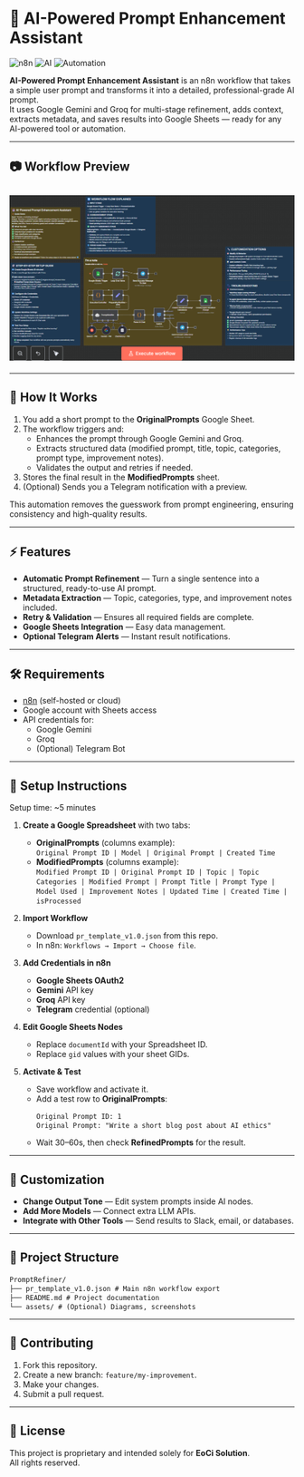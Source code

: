 # 🤖 AI-Powered Prompt Enhancement Assistant

![n8n](https://img.shields.io/badge/n8n-Workflow-red)
![AI](https://img.shields.io/badge/AI-Powered-blue)
![Automation](https://img.shields.io/badge/Automation-Advanced-green)

**AI-Powered Prompt Enhancement Assistant** is an n8n workflow that takes a simple user prompt and transforms it into a detailed, professional-grade AI prompt.  
It uses Google Gemini and Groq for multi-stage refinement, adds context, extracts metadata, and saves results into Google Sheets — ready for any AI-powered tool or automation.

---

## 📷 Workflow Preview

## ![Prompt Refiner Template](./RF_Template.png)

---

## 📌 How It Works

1. You add a short prompt to the **OriginalPrompts** Google Sheet.
2. The workflow triggers and:
   - Enhances the prompt through Google Gemini and Groq.
   - Extracts structured data (modified prompt, title, topic, categories, prompt type, improvement notes).
   - Validates the output and retries if needed.
3. Stores the final result in the **ModifiedPrompts** sheet.
4. (Optional) Sends you a Telegram notification with a preview.

This automation removes the guesswork from prompt engineering, ensuring consistency and high-quality results.

---

## ⚡ Features

- **Automatic Prompt Refinement** — Turn a single sentence into a structured, ready-to-use AI prompt.
- **Metadata Extraction** — Topic, categories, type, and improvement notes included.
- **Retry & Validation** — Ensures all required fields are complete.
- **Google Sheets Integration** — Easy data management.
- **Optional Telegram Alerts** — Instant result notifications.

---

## 🛠️ Requirements

- [n8n](https://n8n.io/) (self-hosted or cloud)
- Google account with Sheets access
- API credentials for:
  - Google Gemini
  - Groq
  - (Optional) Telegram Bot

---

## 🚀 Setup Instructions

Setup time: ~5 minutes

1. **Create a Google Spreadsheet** with two tabs:

   - **OriginalPrompts** (columns example):  
     `Original Prompt ID | Model | Original Prompt | Created Time`
   - **ModifiedPrompts** (columns example):  
     `Modified Prompt ID | Original Prompt ID | Topic | Topic Categories | Modified Prompt | Prompt Title | Prompt Type | Model Used | Improvement Notes | Updated Time | Created Time | isProcessed`

2. **Import Workflow**

   - Download `pr_template_v1.0.json` from this repo.
   - In n8n: `Workflows → Import → Choose file`.

3. **Add Credentials in n8n**

   - **Google Sheets OAuth2**
   - **Gemini** API key
   - **Groq** API key
   - **Telegram** credential (optional)

4. **Edit Google Sheets Nodes**

   - Replace `documentId` with your Spreadsheet ID.
   - Replace `gid` values with your sheet GIDs.

5. **Activate & Test**
   - Save workflow and activate it.
   - Add a test row to **OriginalPrompts**:
     ```
     Original Prompt ID: 1
     Original Prompt: "Write a short blog post about AI ethics"
     ```
   - Wait 30–60s, then check **RefinedPrompts** for the result.

---

## 🎨 Customization

- **Change Output Tone** — Edit system prompts inside AI nodes.
- **Add More Models** — Connect extra LLM APIs.
- **Integrate with Other Tools** — Send results to Slack, email, or databases.

---

## 📂 Project Structure

```
PromptRefiner/
├── pr_template_v1.0.json # Main n8n workflow export
├── README.md # Project documentation
└── assets/ # (Optional) Diagrams, screenshots
```

---

## 🤝 Contributing

1. Fork this repository.
2. Create a new branch: `feature/my-improvement`.
3. Make your changes.
4. Submit a pull request.

---

## 📜 License

This project is proprietary and intended solely for **EoCi Solution**.  
All rights reserved.
